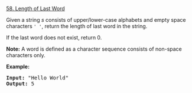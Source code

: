 [58. Length of Last Word](https://leetcode-cn.com/problems/length-of-last-word/)

<p>Given a string <i>s</i> consists of upper/lower-case alphabets and empty space characters <code>' '</code>, return the length of last word in the string.</p>

<p>If the last word does not exist, return 0.</p>

<p><b>Note:</b> A word is defined as a character sequence consists of non-space characters only.</p>

<p><b>Example:</b>
</p><pre><b>Input:</b> "Hello World"
<b>Output:</b> 5
</pre>
